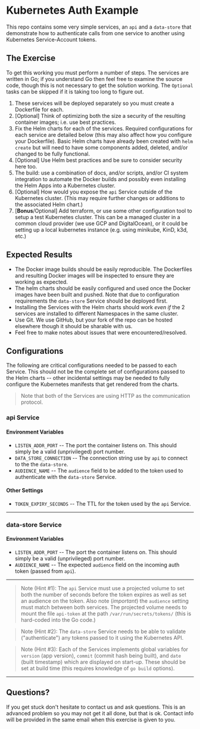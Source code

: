 # Kubernetes Auth Example

This repo contains some very simple services, an `api` and a `data-store` that demonstrate how to authenticate calls from one service to another using Kubernetes Service-Account tokens.

## The Exercise

To get this working you must perform a number of steps.  The services are written in Go; if you understand Go then feel free to examine the source code, though this is not necessary to get the solution working.
The `Optional` tasks can be skipped if it is taking too long to figure out.

1. These services will be deployed separately so you must create a Dockerfile for each.
2. [Optional] Think of optimizing both the size a security of the resulting container images; i.e. use best practices.
3. Fix the Helm charts for each of the services.  Required configurations for each service are detailed below (this may also affect how you configure your Dockerfile).  Basic Helm charts have already been created with `helm create` but will need to have some components added, deleted, and/or changed to be fully functional.
4. [Optional] Use Helm best practices and be sure to consider security here too.
5. The build: use a combination of docs, and/or scripts, and/or CI system integration to automate the Docker builds and possibly even installing the Helm Apps into a Kubernetes cluster.
6. [Optional] How would you expose the `api` Service outside of the Kubernetes cluster.  (This may require further changes or additions to the associated Helm chart.)
7. [**Bonus**/Optional] Add terraform, or use some other configuration tool to setup a test Kubernetes cluster.  This can be a managed cluster in a common cloud provider (we use GCP and DigitalOcean), or it could be setting up a local kubernetes instance (e.g. using minikube, KinD, k3d, etc.)

## Expected Results

 - The Docker image builds should be easily reproducible. The Dockerfiles and resulting Docker images will be inspected to ensure they are working as expected.
 - The helm charts should be easily configured and used once the Docker images have been built and pushed.  Note that due to configuration requirements the `data-store` Service should be deployed first.
 - Installing the Services with the Helm charts should work *even if* the 2 services are installed to different Namespaces in the same cluster.
 - Use Git.  We use GitHub, but your fork of the repo can be hosted elsewhere though it should be sharable with us.
 - Feel free to make notes about issues that were encountered/resolved.

## Configurations
 
 The following are critical configurations needed to be passed to each Service.  This should not be the complete set of configurations passed to the Helm charts -- other incidental settings may be needed to fully configure the Kubernetes manifests that get rendered from the charts.
 
 > Note that both of the Services are using HTTP as the communication protocol.
 
### api Service
 
#### Environment Variables

- `LISTEN_ADDR_PORT` -- The port the container listens on.  This should simply be a valid (unprivileged) port number.
- `DATA_STORE_CONNECTION` -- The connection string use by `api` to connect to the the `data-store`.
- `AUDIENCE_NAME` -- The `audience` field to be added to the token used to authenticate with the `data-store` Service.
 
#### Other Settings

- `TOKEN_EXPIRY_SECONDS` -- The TTL for the token used by the `api` Service.
 
 ---

### data-store Service

#### Environment Variables

- `LISTEN_ADDR_PORT` -- The port the container listens on.  This should simply be a valid (unprivileged) port number.
- `AUDIENCE_NAME` -- The expected `audience` field on the incoming auth token (passed from `api`).

---
 
 > Note (Hint #1): The `api` Service must use a projected volume to set both the number of seconds before the token expires as well as set an audience on the token.  Also note (*important*) the `audience` setting must match between both services.  The projected volume needs to mount the file `api-token` at the path `/var/run/secrets/tokens/` (this is hard-coded into the Go code.)
 
 > Note (Hint #2): The `data-store` Service needs to be able to validate ("authenticate") any tokens passed to it using the Kubernetes API.

 > Note (Hint #3): Each of the Services implements global variables for `version` (app version), `commit` (commit hash being built), and `date` (built timestamp) which are displayed on start-up.  These should be set at build time (this requires knowledge of `go build` options).

---

## Questions?

If you get stuck don't hesitate to contact us and ask questions.  This is an advanced problem so you may not get it all done, but that is ok.  Contact info will be provided in the same email when this exercise is given to you.
